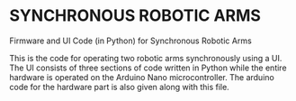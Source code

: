 # SYNCHRONOUS ROBOTIC ARMS
 Firmware and UI Code (in Python) for Synchronous Robotic Arms

This is the code for operating two robotic arms synchronously using a UI. The UI consists of three sections of code written in Python while the entire hardware is operated on the Arduino Nano microcontroller. The arduino code for the hardware part is also given along with this file.